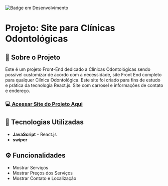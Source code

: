 ![Badge em Desenvolvimento](http://img.shields.io/static/v1?label=STATUS&message=EM%20DESENVOLVIMENTO&color=GREEN&style=for-the-badge) 

<h1>Projeto: Site para Clínicas Odontológicas</h1>

<h2>📌 Sobre o Projeto</h2>
<p>Este é um projeto Front-End dedicado a Clínicas Odontológicas sendo possível customizar de acordo com a necessidade, site Front End completo para qualquer Clínica Odontológica. Este site foi criado para fins de estudo e prática da tecnologia React.js. Site com carrosel e informações de contato e endereço.</p>

<h3>💻<a href="https://site-clinica-odontologica-react-2ptturluf-deangelleses-projects.vercel.app/" target="_blank"> Acessar Site do Projeto Aqui</a></h3>

<h2>🚀 Tecnologias Utilizadas</h2>
<ul>
  <li><b>JavaScript</b> - React.js</li>
  <li><b>swiper</b></li>
</ul>

<h2>⚙️ Funcionalidades</h2>
<ul>
  <li>Mostrar Serviços</li>
  <li>Mostrar Preços dos Serviços</li>
  <li>Mostrar Contato e Localização</li>
</ul>
